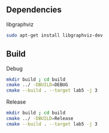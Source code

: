 ## Dependencies
libgraphviz
```sh
sudo apt-get install libgraphviz-dev
```
## Build
Debug
```sh
mkdir build ; cd build
cmake ../ -DBUILD=DEBUG
cmake --build . --target lab5 -j 3
```
Release
```sh
mkdir build ; cd build
cmake ../ -DBUILD=Release
cmake --build . --target lab5 -j 3
```
